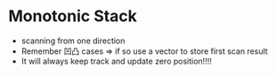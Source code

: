 # Monotonic Stack
- scanning from one direction
- Remember 凹凸 cases => if so use a vector to store first scan result
- It will always keep track and update zero position!!!!
